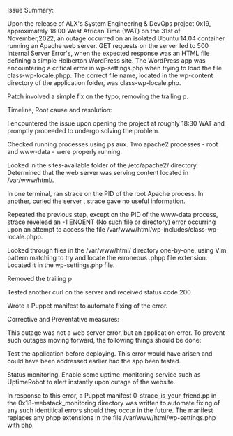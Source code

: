Issue Summary:

Upon the release of ALX's System Engineering & DevOps project 0x19, approximately 18:00 West African Time (WAT) on the 31st of November,2022, an outage occurred on an isolated Ubuntu 14.04 container running an Apache web server. GET requests on the server led to 500 Internal Server Error's, when the expected response was an HTML file defining a simple Holberton WordPress site.
The WordPress app was encountering a critical error in wp-settings.php when trying to load the file class-wp-locale.phpp. The correct file name, located in the wp-content directory of the application folder, was class-wp-locale.php.

Patch involved a simple fix on the typo, removing the trailing p.



Timeline, Root cause and resolution:

I encountered the issue upon opening the project at roughly 18:30 WAT and promptly proceeded to undergo solving the problem.

Checked running processes using ps aux. Two apache2 processes - root and www-data - were properly running.

Looked in the sites-available folder of the /etc/apache2/ directory. Determined that the web server was serving content located in /var/www/html/.

In one terminal, ran strace on the PID of the root Apache process. In another, curled the server , strace gave no useful information.

Repeated the previous step, except on the PID of the www-data process, strace revelead an -1 ENOENT (No such file or directory) error occurring upon an attempt to access the file /var/www/html/wp-includes/class-wp-locale.phpp.

Looked through files in the /var/www/html/ directory one-by-one, using Vim pattern matching to try and locate the erroneous .phpp file extension. Located it in the wp-settings.php file.

Removed the trailing p

Tested another curl on the server and received status code 200

Wrote a Puppet manifest to automate fixing of the error.



Corrective and Preventative measures:

This outage was not a web server error, but an application error. To prevent such outages moving forward, the following things should be done:

 Test the application before deploying. This error would have arisen and could have been addressed earlier had the app been tested.

 Status monitoring. Enable some uptime-monitoring service such as UptimeRobot to alert instantly upon outage of the website.

In response to this error, a Puppet manifest 0-strace_is_your_friend.pp in the 0x18-webstack_monitoring directory was written to automate fixing of any such identitical errors should they occur in the future. The manifest replaces any phpp extensions in the file /var/www/html/wp-settings.php with php.
